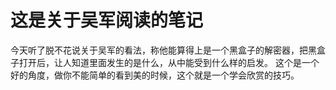 # 这是关于吴军阅读的笔记
今天听了脱不花说关于吴军的看法，称他能算得上是一个黑盒子的解密器，把黑盒子打开后，让人知道里面发生的是什么，从中能受到什么样的启发。
这个是一个好的角度，做你不能简单的看到美的时候，这个就是一个学会欣赏的技巧。
